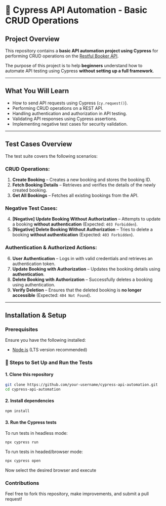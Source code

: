 # 🚀 Cypress API Automation - Basic CRUD Operations  

## Project Overview  
This repository contains a **basic API automation project using Cypress** for performing CRUD operations on the [Restful Booker API](https://restful-booker.herokuapp.com/).  

The purpose of this project is to help **beginners** understand how to automate API testing using Cypress **without setting up a full framework**.  

---

##  What You Will Learn  
-  How to send API requests using Cypress (`cy.request()`).  
-  Performing CRUD operations on a REST API.  
-  Handling authentication and authorization in API testing.  
-  Validating API responses using Cypress assertions.  
-  Implementing negative test cases for security validation.  

---

## Test Cases Overview  
The test suite covers the following scenarios:  

### **CRUD Operations:**  
1. **Create Booking** – Creates a new booking and stores the booking ID.  
2. **Fetch Booking Details** – Retrieves and verifies the details of the newly created booking.  
3. **Get All Bookings** – Fetches all existing bookings from the API.  

### **Negative Test Cases:**  
4. **[Negative] Update Booking Without Authorization** – Attempts to update a booking **without authentication** (Expected: `403 Forbidden`).  
5. **[Negative] Delete Booking Without Authorization** – Tries to delete a booking **without authentication** (Expected: `403 Forbidden`).  

### **Authentication & Authorized Actions:**  
6. **User Authentication** – Logs in with valid credentials and retrieves an authentication token.  
7. **Update Booking with Authorization** – Updates the booking details using **authentication**.  
8. **Delete Booking with Authorization** – Successfully deletes a booking using authentication.  
9. **Verify Deletion** – Ensures that the deleted booking is **no longer accessible** (Expected: `404 Not Found`).  

---

## Installation & Setup  

### Prerequisites  
Ensure you have the following installed:  
- [Node.js](https://nodejs.org/) (LTS version recommended)  

### 🚀 Steps to Set Up and Run the Tests  
#### 1. Clone this repository  
```sh
git clone https://github.com/your-username/cypress-api-automation.git  
cd cypress-api-automation
```
#### 2. Install dependencies  
```sh
npm install
```
#### 3. Run the Cypress tests
To run tests in headless mode:
```sh
npx cypress run  
```
To run tests in headed/browser mode:

```sh
npx cypress open  
```
Now select the desired browser and execute

### Contributions
Feel free to fork this repository, make improvements, and submit a pull request! 
